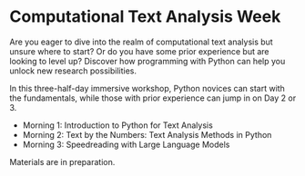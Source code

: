 # Computational Text Analysis Week

Are you eager to dive into the realm of computational text analysis but unsure where to start? Or do you have some prior experience but are looking to level up? Discover how programming with Python can help you unlock new research possibilities.

In this three-half-day immersive workshop, Python novices can start with the fundamentals, while those with prior experience can jump in on Day 2 or 3.

- Morning 1: Introduction to Python for Text Analysis
- Morning 2: Text by the Numbers: Text Analysis Methods in Python
- Morning 3: Speedreading with Large Language Models

Materials are in preparation.